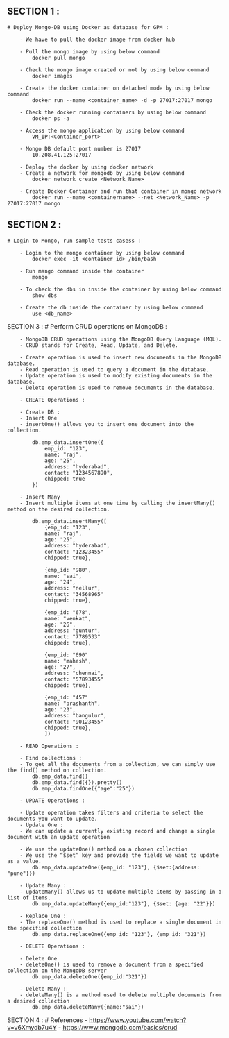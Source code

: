 SECTION 1 :
----------
    # Deploy Mongo-DB using Docker as database for GPM :

        - We have to pull the docker image from docker hub

        - Pull the mongo image by using below command
            docker pull mongo

        - Check the mongo image created or not by using below command
            docker images

        - Create the docker container on detached mode by using below command 
            docker run --name <container_name> -d -p 27017:27017 mongo

        - Check the docker running containers by using below command
            docker ps -a

        - Access the mongo application by using below command
            VM_IP:<Container_port>   

        - Mongo DB default port number is 27017
            10.208.41.125:27017

        - Deploy the docker by using docker network
        - Create a network for mongodb by using below command
            docker network create <Network_Name>

        - Create Docker Container and run that container in mongo network
            docker run --name <containername> --net <Network_Name> -p 27017:27017 mongo

SECTION 2 :
----------
    # Login to Mongo, run sample tests casess :

        - Login to the mongo container by using below command
            docker exec -it <container_id> /bin/bash

        - Run mango command inside the container
            mongo    

        - To check the dbs in inside the container by using below command
            show dbs 

        - Create the db inside the container by using below command
            use <db_name>

SECTION 3 :
    # Perform CRUD operations on MongoDB :
        
        - MongoDB CRUD operations using the MongoDB Query Language (MQL).
        - CRUD stands for Create, Read, Update, and Delete.

        - Create operation is used to insert new documents in the MongoDB database.
        - Read operation is used to query a document in the database.
        - Update operation is used to modify existing documents in the database.
        - Delete operation is used to remove documents in the database.

        - CREATE Operations :

        - Create DB :
        - Insert One
        - insertOne() allows you to insert one document into the collection.

            db.emp_data.insertOne({
                emp_id: "123",
                name: "raj",
                age: "25",
                address: "hyderabad",
                contact: "1234567890",
                chipped: true                        
            })

        - Insert Many
        - Insert multiple items at one time by calling the insertMany() method on the desired collection.

            db.emp_data.insertMany([
                {emp_id: "123",
                name: "raj",
                age: "25",
                address: "hyderabad",
                contact: "12323455"
                chipped: true},                                    

                {emp_id: "980", 
                name: "sai",
                age: "24",             
                address: "nellur", 
                contact: "34568965"
                chipped: true},

                {emp_id: "678", 
                name: "venkat",
                age: "26",             
                address: "guntur", 
                contact: "7789533"
                chipped: true},

                {emp_id: "690"
                name: "mahesh",
                age: "27",
                address: "chennai",
                contact: "57893455"
                chipped: true},

                {emp_id: "457"
                name: "prashanth",
                age: "23",
                address: "bangulur",
                contact: "90123455"
                chipped: true},                
                ])

        - READ Operations :

        - Find collections :
        - To get all the documents from a collection, we can simply use the find() method on collection.
            db.emp_data.find()
            db.emp_data.find({}).pretty()
            db.emp_data.findOne({"age":"25"})

        - UPDATE Operations :

        - Update operation takes filters and criteria to select the documents you want to update.    
        - Update One :
        - We can update a currently existing record and change a single document with an update operation

        - We use the updateOne() method on a chosen collection
        - We use the “$set” key and provide the fields we want to update as a value.
            db.emp_data.updateOne({emp_id: "123"}, {$set:{address: "pune"}})

        - Update Many :
        - updateMany() allows us to update multiple items by passing in a list of items.
            db.emp_data.updateMany({emp_id:"123"}, {$set: {age: "22"}})  

        - Replace One :
        - The replaceOne() method is used to replace a single document in the specified collection
            db.emp_data.replaceOne({emp_id: "123"}, {emp_id: "321"})

        - DELETE Operations :

        - Delete One
        - deleteOne() is used to remove a document from a specified collection on the MongoDB server
            db.emp_data.deleteOne({emp_id:"321"})

        - Delete Many :
        - deleteMany() is a method used to delete multiple documents from a desired collection
            db.emp_data.deleteMany({name:"sai"})     

SECTION 4 :
    # References
        - https://www.youtube.com/watch?v=v6Xmydb7u4Y
        - https://www.mongodb.com/basics/crud
























                   












